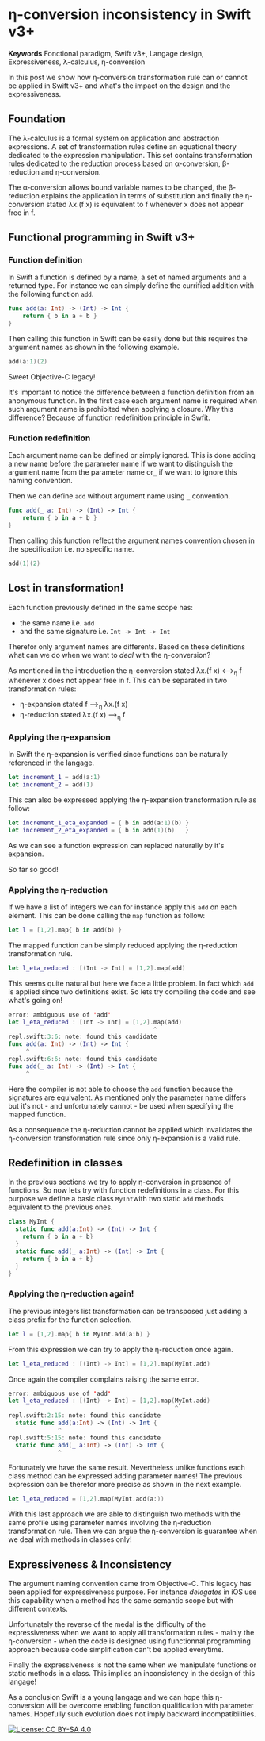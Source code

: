 # &eta;-conversion inconsistency in Swift v3+

**Keywords** Fonctional paradigm, Swift v3+, Langage design, Expressiveness, &lambda;-calculus, &eta;-conversion

In this post we show how &eta;-conversion transformation rule can or cannot be applied in 
Swift v3+ and what's the impact on the design and the expressiveness.

## Foundation

The &lambda;-calculus is a formal system on application and abstraction expressions. A set of 
transformation rules define an equational theory dedicated to the expression manipulation. This 
set contains transformation rules dedicated to the reduction process based on &alpha;-conversion, 
&beta;-reduction and &eta;-conversion. 

The &alpha;-conversion allows bound variable names to be changed, the &beta;-reduction explains
the application in terms of substitution and finally the &eta;-conversion stated &lambda;x.(f x) 
is equivalent to f whenever x does not appear free in f.

## Functional programming in Swift v3+

### Function definition

In Swift a function is defined by a name, a set of named arguments and a returned type. For instance we can
simply define the currified addition with the following function `add`.

```Swift
func add(a: Int) -> (Int) -> Int {
    return { b in a + b }
}
```

Then calling this function in Swift can be easily done but this requires the argument names as shown in 
the following example.

```Swift
add(a:1)(2)
```

Sweet Objective-C legacy!

It's important to notice the difference between a function definition from an anonymous function. In the first
case each argument name is required when such argument name is prohibited when applying a closure. Why this 
difference? Because of function redefinition principle in Swfit.

### Function redefinition 

Each argument name can be defined or simply ignored. This is done adding a new name before the parameter name 
if we want to distinguish the argument name from the parameter name or`_` if we want to ignore this naming 
convention.

Then we can define `add`  without argument name using `_` convention.

```Swift
func add(_ a: Int) -> (Int) -> Int {
    return { b in a + b }
}
```

Then calling this function reflect the argument names convention chosen in the specification i.e. no specific
name.

```Swift
add(1)(2)
```

## Lost in transformation!

Each function previously defined in the same scope has:
- the same name i.e. `add`
- and the same signature i.e. `Int -> Int -> Int`

Therefor only argument names are differents. Based on these definitions what can we do when we want to *deal* with the &eta;-conversion? 

As mentioned in the introduction the &eta;-conversion stated &lambda;x.(f x) &longleftrightarrow;<sub>&eta;</sub> f whenever x does not appear free in f. This can be separated in two transformation rules:
- &eta;-expansion stated f &longrightarrow;<sub>&eta;</sub> &lambda;x.(f x)
- &eta;-reduction stated &lambda;x.(f x) &longrightarrow;<sub>&eta;</sub> f 

### Applying the &eta;-expansion

In Swift the &eta;-expansion is verified since functions can be naturally referenced in the langage.

```Swift
let increment_1 = add(a:1)
let increment_2 = add(1)
```

This can also be expressed applying the &eta;-expansion transformation rule as follow:

```Swift
let increment_1_eta_expanded = { b in add(a:1)(b) }
let increment_2_eta_expanded = { b in add(1)(b)   }
```

As we can see a function expression can replaced naturally by it's expansion.

So far so good!

### Applying the &eta;-reduction

If we have a list of integers we can for instance apply this `add` on each element. 
This can be done calling the `map` function as follow:

```Swift
let l = [1,2].map{ b in add(b) }
```

The mapped function can be simply reduced applying the &eta;-reduction transformation rule.

```Swift
let l_eta_reduced : [(Int -> Int] = [1,2].map(add)
```

This seems quite natural but here we face a little problem. In fact which `add` is applied 
since two definitions exist. So lets try compiling the code and see what's going on! 

```Swift
error: ambiguous use of 'add'
let l_eta_reduced : [Int -> Int] = [1,2].map(add)
                                         ^
repl.swift:3:6: note: found this candidate
func add(a: Int) -> (Int) -> Int {
     ^
repl.swift:6:6: note: found this candidate
func add(_ a: Int) -> (Int) -> Int {
     ^
```

Here the compiler is not able to choose the `add` function because the signatures are equivalent. 
As mentioned only the parameter name differs but it's not - and unfortunately cannot - be used when 
specifying the mapped function.

As a consequence the &eta;-reduction cannot be applied which invalidates the &eta;-conversion transformation 
rule since only &eta;-expansion is a valid rule.

## Redefinition in classes

In the previous sections we try to apply &eta;-conversion in presence of functions. So now lets try with function 
redefinitions in a class. For this purpose we define a basic class `MyInt`with two static `add` methods equivalent
to the previous ones.

```Swift
class MyInt {
  static func add(a:Int) -> (Int) -> Int { 
    return { b in a + b}
  }  
  static func add(_ a:Int) -> (Int) -> Int { 
    return { b in a + b}
  }
}
```

### Applying the &eta;-reduction again!

The previous integers list transformation can be transposed just adding a class prefix for the function selection.

```Swift
let l = [1,2].map{ b in MyInt.add(a:b) }
```

From this expression we can try to apply the &eta;-reduction once again.

```Swift
let l_eta_reduced : [(Int) -> Int] = [1,2].map(MyInt.add) 
```

 Once again the compiler complains raising the same error. 

```Swift
error: ambiguous use of 'add'
let l_eta_reduced : [(Int) -> Int] = [1,2].map(MyInt.add)
                                               ^
repl.swift:2:15: note: found this candidate
  static func add(a:Int) -> (Int) -> Int { 
              ^
repl.swift:5:15: note: found this candidate
  static func add(_ a:Int) -> (Int) -> Int { 
              ^
```

Fortunately we have the same result. Nevertheless unlike functions each class method 
can be expressed adding parameter names! The previous expression can be therefor more 
precise as shown in the next example.

```Swift
let l_eta_reduced = [1,2].map(MyInt.add(a:))
```

With this last approach we are able to distinguish two methods with the same profile
using parameter names involving the &eta;-reduction transformation rule. Then we can 
argue the &eta;-conversion is guarantee when we deal with methods in classes only!

## Expressiveness & Inconsistency

The argument naming convention came from Objective-C. This legacy has been applied 
for expressiveness purpose. For instance *delegates* in iOS use this capability when a 
method has the same semantic scope but with different contexts.

Unfortunately the reverse of the medal is the difficulty of the expressiveness when we 
want to apply all transformation rules - mainly the &eta;-conversion - when the code is 
designed using functionnal programming approach because code simplification can't be
applied everytime. 

Finally the expressiveness is not the same when we manipulate functions or static methods 
in a class. This implies an inconsistency in the design of this langage!

As a conclusion Swift is a young langage and we can hope this &eta;-conversion will be 
overcome enabling function qualification with parameter names. Hopefully such evolution 
does not imply backward incompatibilities.

[![License: CC BY-SA 4.0](https://img.shields.io/badge/License-CC%20BY%204.0-lightgrey.svg)](http://creativecommons.org/licenses/by/4.0/)

